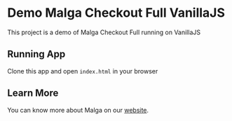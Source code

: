 # Demo Malga Checkout Full VanillaJS

This project is a demo of Malga Checkout Full running on VanillaJS

## Running App

Clone this app and open `index.html` in your browser

## Learn More

You can know more about Malga on our [website](https://www.malga.io/).
